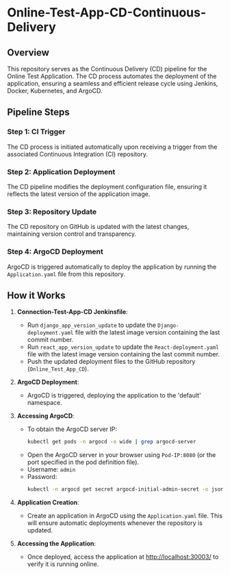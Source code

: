# Online-Test-App-CD-Continuous-Delivery

## Overview

This repository serves as the Continuous Delivery (CD) pipeline for the Online Test Application. The CD process automates the deployment of the application, ensuring a seamless and efficient release cycle using Jenkins, Docker, Kubernetes, and ArgoCD.

## Pipeline Steps

### Step 1: CI Trigger
The CD process is initiated automatically upon receiving a trigger from the associated Continuous Integration (CI) repository.

### Step 2: Application Deployment
The CD pipeline modifies the deployment configuration file, ensuring it reflects the latest version of the application image.

### Step 3: Repository Update
The CD repository on GitHub is updated with the latest changes, maintaining version control and transparency.

### Step 4: ArgoCD Deployment
ArgoCD is triggered automatically to deploy the application by running the `Application.yaml` file from this repository.

## How it Works

1. **Connection-Test-App-CD Jenkinsfile**:
   - Run `django_app_version_update` to update the `Django-deployment.yaml` file with the latest image version containing the last commit number.
   - Run `react_app_version_update` to update the `React-deployment.yaml` file with the latest image version containing the last commit number.
   - Push the updated deployment files to the GitHub repository (`Online_Test_App_CD`).

2. **ArgoCD Deployment**:
   - ArgoCD is triggered, deploying the application to the 'default' namespace.

3. **Accessing ArgoCD**:
   - To obtain the ArgoCD server IP:
     ```sh
     kubectl get pods -n argocd -o wide | grep argocd-server
     ```
   - Open the ArgoCD server in your browser using `Pod-IP:8080` (or the port specified in the pod definition file).
   - Username: `admin`
   - Password:
     ```sh
     kubectl -n argocd get secret argocd-initial-admin-secret -o jsonpath='{.data.password}' | base64 -d
     ```

4. **Application Creation**:
   - Create an application in ArgoCD using the `Application.yaml` file. This will ensure automatic deployments whenever the repository is updated.

5. **Accessing the Application**:
   - Once deployed, access the application at [http://localhost:30003/](http://localhost:30003/) to verify it is running online.

